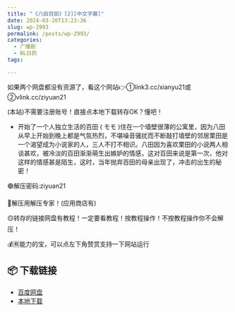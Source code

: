 ```yaml
---
title: "《八田百田》[2][中文字幕]"
date: 2024-03-26T13:23:36
slug: wp-2993
permalink: /posts/wp-2993/
categories:
  - 广播剧
  - BL日抓
tags:

---
```


如果两个网盘都没有资源了，看这个网站👉①link3.cc/xianyu21或②vlink.cc/ziyuan21

(本站)不需要注册账号！直接点本地下载转存OK？懂吧！

*   开始了一个人独立生活的百田 ( モモ )住在一个墙壁很薄的公寓里，因为八田从早上开始到晚上都是气氛热烈，不堪噪音骚扰而不断敲打墙壁的邻居栗田是一个渴望成为小说家的人，三人不打不相识。八田因为喜欢栗田的小说两人相谈甚欢，被冷淡的百田渐渐萌生出嫉妒的情感，这对百田来说是第一次，他对这样的情感甚是陌生，这时，当年抛弃百田的母亲出现了，冲击的出生的秘密！

🟢解压密码:ziyuan21

🔵解压用解压专家！(应用商店有)

🟡转存的链接网盘有教程！一定要看教程！按教程操作！不按教程操作你不会解压！

💰🈶能力的宝，可以点左下角赞赏支持一下网站运行

## 📦 下载链接
- [百度网盘](https://blziyuan21.com/pay-download/2993?key=9e3938dc4a&down_id=0)
- [本地下载](https://blziyuan21.com/pay-download/2993?key=9e3938dc4a&down_id=1)

